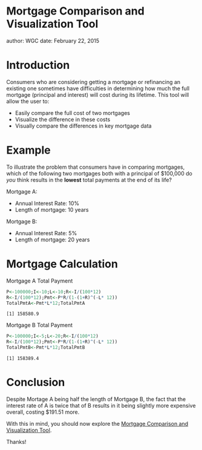 Mortgage Comparison and Visualization Tool
========================================================
author: WGC
date: February 22, 2015

Introduction
========================================================

Consumers who are considering getting a mortgage or refinancing an existing
one sometimes have difficulties in determining how much the full mortgage (principal and interest)
will cost during its lifetime. This tool will allow the user to:

- Easily compare the full cost of two mortgages
- Visualize the difference in these costs
- Visually compare the differences in key mortgage data

Example
========================================================

To illustrate the problem that consumers have in comparing mortgages, which of the following two mortgages both with a principal of $100,000 do *you* think results in the **lowest** total payments at the end of its life?

Mortgage A:
- Annual Interest Rate: 10%
- Length of mortgage: 10 years

Mortgage B:
- Annual Interest Rate: 5%
- Length of mortgage: 20 years

Mortgage Calculation
========================================================
Mortgage A Total Payment

```r
P<-100000;I<-10;L<-10;R<-I/(100*12)
R<-I/(100*12);Pmt<-P*R/(1-(1+R)^(-L* 12))
TotalPmtA<-Pmt*L*12;TotalPmtA
```

```
[1] 158580.9
```
Mortgage B Total Payment

```r
P<-100000;I<-5;L<-20;R<-I/(100*12)
R<-I/(100*12);Pmt<-P*R/(1-(1+R)^(-L* 12))
TotalPmtB<-Pmt*L*12;TotalPmtB
```

```
[1] 158389.4
```

Conclusion
========================================================
Despite Mortage A being half the length of Mortgage B, the fact that the interest rate of A is twice that of B results in it being slightly more expensive overall, costing $191.51 more.

With this in mind, you should now explore the [Mortgage Comparison and Visualization Tool](http://colangw.shinyapps.io/devdataprod-011_Project).

Thanks!
